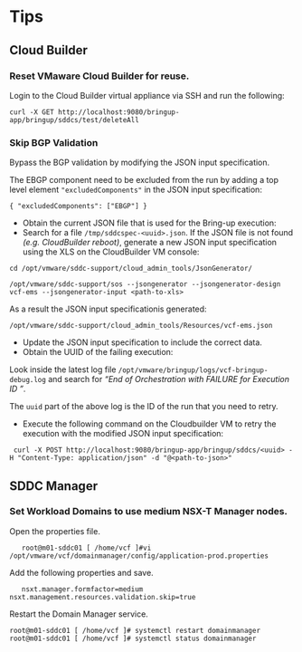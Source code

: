 # Tips


## Cloud Builder
### Reset VMaware Cloud Builder for reuse.
Login to the Cloud Builder virtual appliance via SSH and run the following:

	curl -X GET http://localhost:9080/bringup-app/bringup/sddcs/test/deleteAll

### Skip BGP Validation
Bypass the BGP validation by modifying the JSON input specification. 

The EBGP component need to be excluded from the run by adding a top level 
element `"excludedComponents"` in the JSON input specification:

`{
  "excludedComponents": ["EBGP"]
}`

* Obtain the current JSON file that is used for the Bring-up execution:
* Search for a file `/tmp/sddcspec-<uuid>.json`. If the JSON file is not found *(e.g. CloudBuilder reboot)*, generate a new JSON input specification using the XLS on the CloudBuilder VM console:

`cd /opt/vmware/sddc-support/cloud_admin_tools/JsonGenerator/
`

`/opt/vmware/sddc-support/sos --jsongenerator --jsongenerator-design vcf-ems --jsongenerator-input <path-to-xls>`

As a result the JSON input specificationis generated: 

`/opt/vmware/sddc-support/cloud_admin_tools/Resources/vcf-ems.json`

* Update the JSON input specification to include the correct data.
* Obtain the UUID of the failing execution:

Look inside the latest log file `/opt/vmware/bringup/logs/vcf-bringup-debug.log` and search for *“End of Orchestration with FAILURE for Execution ID <uuid>”*.

The `uuid` part of the above log is the ID of the run that you need to retry.

* Execute the following command on the Cloudbuilder VM to retry the execution with the modified JSON input specification:

` curl -X POST http://localhost:9080/bringup-app/bringup/sddcs/<uuid> -H "Content-Type: application/json" -d "@<path-to-json>"`

## SDDC Manager
### Set Workload Domains to use **medium** NSX-T Manager nodes.
Open the properties file.

`	root@m01-sddc01 [ /home/vcf ]#vi /opt/vmware/vcf/domainmanager/config/application-prod.properties`

   Add the following properties and save.

`	nsxt.manager.formfactor=medium
	nsxt.management.resources.validation.skip=true`

   Restart the Domain Manager service.
    
	root@m01-sddc01 [ /home/vcf ]# systemctl restart domainmanager
	root@m01-sddc01 [ /home/vcf ]# systemctl status domainmanager